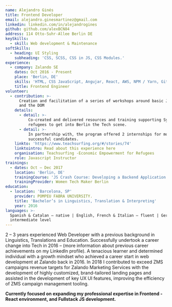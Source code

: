 ```yaml
---
name: Alejandro Ginés
title: Frontend Developer
email: alejandro.ginesmartinez@gmail.com
linkedin: linkedin.com/in/alejandrogines
github: github.com/alexBCN84
address: 114 Otto-Suhr-Allee Berlin DE
keySkills:
  - skill: Web development & Maintenance
softSkills:
  - heading: UI Styling
    subheading: 'CSS, SCSS, CSS in JS, CSS Modules.'
experience:
  - company: Zalando SE
    dates: Oct 2016 - Present
    place: 'Berlin, DE'
    skills: 'HTML, CSS JavaScript, Angujar, React, AWS, NPM / Yarn, Git, NodeJS'
    title: Frontend Engineer
volunteer:
  - contribution: >-
      Creation and facilitation of a series of workshops around basic Javacript
      and the DOM
    details:
      - detail: >-
          Co-created and delivered resources and training supporting Syrian
          refugees to get into Berlin the Tech scene.
      - detail: >-
          In partnership with, the program offered 2 internships for most
          successful candidates.
    linkto: 'https://www.teachsurfing.org/#/stories/74'
    linktointro: Read about this experience here
    organisation: Teachsurfing -Economic Empowerment for Refugees
    role: Javascript Instructor
trainings:
  - dates: Oct – Dec 2017
    location: 'Berlin, DE'
    trainingCourse: 'JS Crash Course: Developing a Backend Application with NodeJS'
    trainingProvider: Women Tech Maker Berlin
education:
  - location: 'Barcelona, SP'
    provider: POMPEU FABRA UNIVERSITY.
    title: 'Bachelor’s in Linguistics, Translation & Interpreting'
    year: 2016
languages: >-
  Spanish & Catalan – native | English, French & Italian – fluent | German –
  intermediate level
---
```

2 – 3 years experienced Web Developer with a previous background in Linguistics, Translations and Education. Successfully undertook a career change into Tech in 2016 – (more information about previous career achievements on my LinkedIn profile). A tenacious learner and determined individual with a growth mindset who achieved a career start in web development at Zalando back in 2016. In 2018 I contributed to exceed ZMS campaigns revenue targets for Zalando Marketing Services with the development of highly customized, brand-tailored landing pages and assisted in the development of key UX UI features, improving the efficiency of ZMS campaign management tooling.

**Currently focused on expanding my professional expertise in Frontend - React environment, and Fullstack JS development.**
